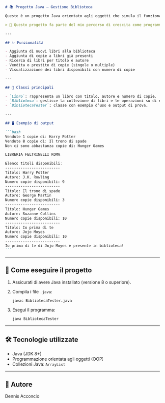 ````markdown
# 📚 Progetto Java – Gestione Biblioteca

Questo è un progetto Java orientato agli oggetti che simula il funzionamento di una piccola biblioteca. È stato realizzato come esercizio personale per consolidare l’uso delle classi, dei metodi e delle strutture dati come `ArrayList`.

> 🎯 Questo progetto fa parte del mio percorso di crescita come programmatore: creo progetti con difficoltà crescente per migliorare passo dopo passo.

---

## ✨ Funzionalità

- Aggiunta di nuovi libri alla biblioteca
- Aggiunta di copie a libri già presenti
- Ricerca di libri per titolo e autore
- Vendita o prestito di copie (singole o multiple)
- Visualizzazione dei libri disponibili con numero di copie

---

## 🧱 Classi principali

- `Libro`: rappresenta un libro con titolo, autore e numero di copie.
- `Biblioteca`: gestisce la collezione di libri e le operazioni su di essa.
- `BibliotecaTester`: classe con esempio d’uso e output di prova.

---

## 🖥️ Esempio di output

```bash
Vendute 1 copie di: Harry Potter
Vendute 8 copie di: Il trono di spade
Non ci sono abbastanza copie di: Hunger Games

LIBRERIA FELTRINELLI ROMA

Elenco titoli disponibili:
-------------------------
Titolo: Harry Potter
Autore: J.K. Rowling
Numero copie disponibili: 9
-------------------------
Titolo: Il trono di spade
Autore: George Martin
Numero copie disponibili: 3
-------------------------
Titolo: Hunger Games
Autore: Suzanne Collins
Numero copie disponibili: 10
-------------------------
Titolo: Io prima di te
Autore: Jojo Moyes
Numero copie disponibili: 10
-------------------------
Io prima di te di Jojo Moyes è presente in biblioteca!
```
````

---

## 🚀 Come eseguire il progetto

1. Assicurati di avere Java installato (versione 8 o superiore).
2. Compila i file `.java`:

   ```bash
   javac BibliotecaTester.java
   ```
3. Esegui il programma:

   ```bash
   java BibliotecaTester
   ```

---

## 🛠️ Tecnologie utilizzate

* Java (JDK 8+)
* Programmazione orientata agli oggetti (OOP)
* Collezioni Java: `ArrayList`

---

## 👤 Autore

Dennis Acconcio
